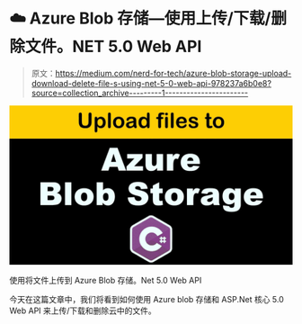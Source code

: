 # ☁️ Azure Blob 存储—使用上传/下载/删除文件。NET 5.0 Web API

> 原文：<https://medium.com/nerd-for-tech/azure-blob-storage-upload-download-delete-file-s-using-net-5-0-web-api-978237a6b0e8?source=collection_archive---------1----------------------->

![](img/d4d0fcd049fae9ddf6aeab461631017a.png)

使用将文件上传到 Azure Blob 存储。Net 5.0 Web API

今天在这篇文章中，我们将看到如何使用 Azure blob 存储和 ASP.Net 核心 5.0 Web API 来上传/下载和删除云中的文件。